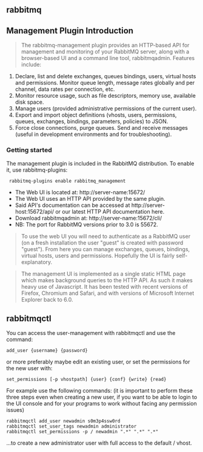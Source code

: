 ## rabbitmq




## Management Plugin Introduction
>The rabbitmq-management plugin provides an HTTP-based API for management and monitoring of your RabbitMQ server, along with a browser-based UI and a command line tool, rabbitmqadmin. Features include:

1. Declare, list and delete exchanges, queues bindings, users, virtual hosts and permissions.
Monitor queue length, message rates globally and per channel, data rates per connection, etc.
2. Monitor resource usage, such as file descriptors, memory use, available disk space.
3. Manage users (provided administrative permissions of the current user).
4. Export and import object definitions (vhosts, users, permissions, queues, exchanges, bindings, parameters, policies) to JSON.
5. Force close connections, purge queues.
Send and receive messages (useful in development environments and for troubleshooting).
### Getting started
The management plugin is included in the RabbitMQ distribution. To enable it, use rabbitmq-plugins:
~~~
 rabbitmq-plugins enable rabbitmq_management
~~~
* The Web UI is located at: http://server-name:15672/
* The Web UI uses an HTTP API provided by the same plugin. 
* Said API's documentation can be accessed at http://server-host:15672/api/ or our latest HTTP API documentation here.
* Download rabbitmqadmin at: http://server-name:15672/cli/
* NB: The port for RabbitMQ versions prior to 3.0 is 55672.

> To use the web UI you will need to authenticate as a RabbitMQ user (on a fresh installation the user "guest" is created with password "guest"). From here you can manage exchanges, queues, bindings, virtual hosts, users and permissions. Hopefully the UI is fairly self-explanatory.

> The management UI is implemented as a single static HTML page which makes background queries to the HTTP API. As such it makes heavy use of Javascript. It has been tested with recent versions of Firefox, Chromium and Safari, and with versions of Microsoft Internet Explorer back to 6.0.


## rabbitmqctl

 You can access the user-management with rabbitmqctl and use the command:

~~~
add_user {username} {password}
~~~
or more preferably maybe edit an existing user, or set the permissions for the new user with:
~~~
set_permissions [-p vhostpath] {user} {conf} {write} {read}
~~~
For example use the following commands: (it is important to perform these three steps even when creating a new user, if you want to be able to login to the UI console and for your programs to work without facing any permission issues)
~~~
rabbitmqctl add_user newadmin s0m3p4ssw0rd
rabbitmqctl set_user_tags newadmin administrator
rabbitmqctl set_permissions -p / newadmin ".*" ".*" ".*"
~~~
...to create a new administrator user with full access to the default / vhost.